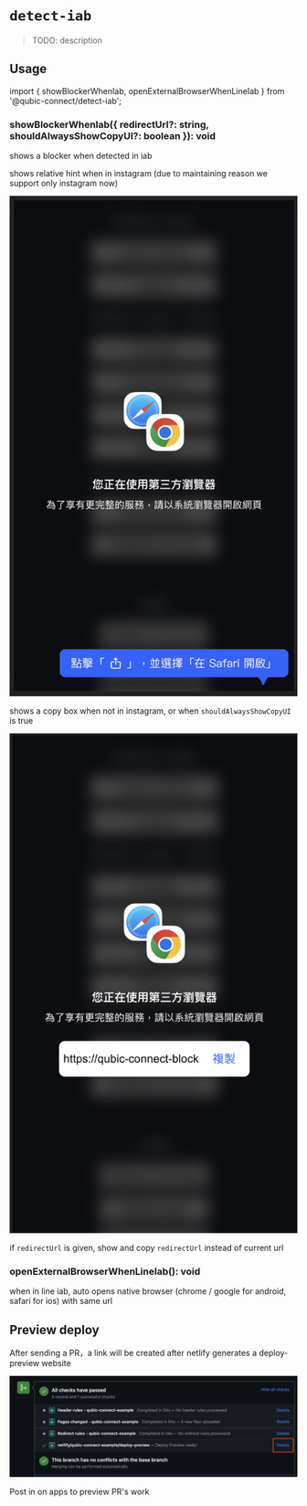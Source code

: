# `detect-iab`

> TODO: description

## Usage

import { showBlockerWhenIab, openExternalBrowserWhenLineIab } from '@qubic-connect/detect-iab';


### showBlockerWhenIab({ redirectUrl?: string, shouldAlwaysShowCopyUI?: boolean }): void
shows a blocker when detected in iab

shows relative hint when in instagram (due to maintaining reason we support only instagram now)

![relative](src/assets/readme/position-preview.png)

shows a copy box when not in instagram, or when `shouldAlwaysShowCopyUI` is true

![relative](src/assets/readme/copy-preview.png)

if `redirectUrl` is given, show and copy `redirectUrl` instead of current url
### openExternalBrowserWhenLineIab(): void

when in line iab, auto opens native browser (chrome / google for android, safari for ios) with same url

## Preview deploy
After sending a PR，a link will be created after netlify generates a deploy-preview website

![relative](src/assets/readme/deploy-preview.png)

Post in on apps to preview PR's work